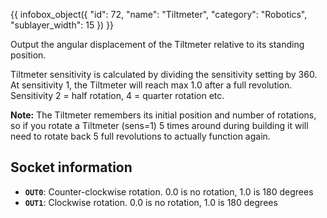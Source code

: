 {{ infobox_object({
	"id": 72,
	"name": "Tiltmeter",
	"category": "Robotics",
	"sublayer_width": 15
}) }}

Output the angular displacement of the Tiltmeter relative to its standing position.

Tiltmeter sensitivity is calculated by dividing the sensitivity setting by 360. At sensitivity 1, the Tiltmeter will reach max 1.0 after a full revolution. Sensitivity 2 = half rotation, 4 = quarter rotation etc.

**Note:** The Tiltmeter remembers its initial position and number of rotations, so if you rotate a Tiltmeter (sens=1) 5 times around during building it will need to rotate back 5 full revolutions to actually function again.

## Socket information
- **`OUT0`**: Counter-clockwise rotation. 0.0 is no rotation, 1.0 is 180 degrees
- **`OUT1`**: Clockwise rotation. 0.0 is no rotation, 1.0 is 180 degrees
